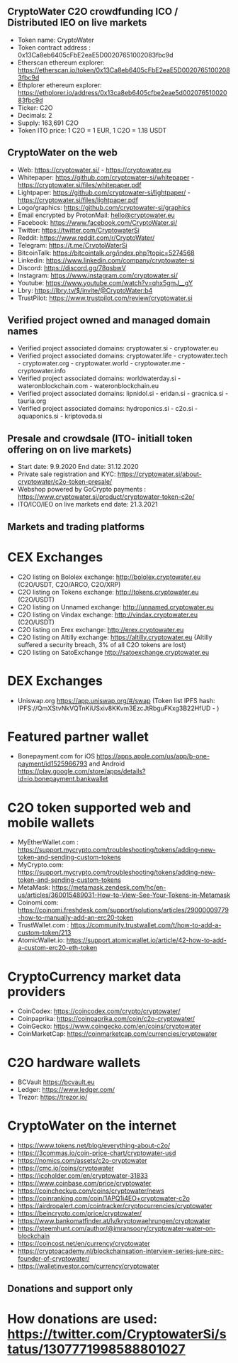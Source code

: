 ## CryptoWater C2O crowdfunding ICO / Distributed IEO on live markets

* Token name: CryptoWater
* Token contract address : 0x13Ca8eb6405cFbE2eaE5D00207651002083fbc9d 
* Etherscan ethereum explorer: https://etherscan.io/token/0x13Ca8eb6405cFbE2eaE5D00207651002083fbc9d
* Ethplorer ethereum explorer: https://ethplorer.io/address/0x13ca8eb6405cfbe2eae5d00207651002083fbc9d
* Ticker: C2O
* Decimals: 2
* Supply:  163,691 C2O
* Token ITO price: 1 C2O = 1 EUR, 1 C2O =  1.18 USDT


## CryptoWater on the web

* Web: https://cryptowater.si/ - https://cryptowater.eu
* Whitepaper: https://github.com/cryptowater-si/whitepaper - https://cryptowater.si/files/whitepaper.pdf
* Lightpaper: https://github.com/cryptowater-si/lightpaper/ - https://cryptowater.si/files/lightpaper.pdf
* Logo/graphics: https://github.com/cryptowater-si/graphics
* Email encrypted by ProtonMail: hello@cryptowater.eu 
* Facebook: https://www.facebook.com/CryptoWater.si/
* Twitter: https://twitter.com/CryptowaterSi
* Reddit: https://www.reddit.com/r/CryptoWater/
* Telegram: https://t.me/CryptoWaterSi
* BitcoinTalk: https://bitcointalk.org/index.php?topic=5274568
* Linkedin: https://www.linkedin.com/company/cryptowater-si
* Discord: https://discord.gg/78qsbwV
* Instagram: https://www.instagram.com/cryptowater.si/
* Youtube: https://www.youtube.com/watch?v=qhx5gmJ__gY
* Lbry: https://lbry.tv/$/invite/@CryptoWater:b4
* TrustPilot: https://www.trustpilot.com/review/cryptowater.si

## Verified project owned and managed domain names
* Verified project associated domains: cryptowater.si - cryptowater.eu
* Verified project associated domains: cryptowater.life - cryptowater.tech - cryptowater.org - cryptowater.world - cryptowater.me - cryptowater.info 
* Verified project associated domains: worldwaterday.si - wateronblockchain.com - wateronblockchain.eu 
* Verified project associated domains: lipnidol.si - eridan.si - gracnica.si - tauria.org
* Verified project associated domains: hydroponics.si - c2o.si - aquaponics.si - kriptovoda.si

## Presale and crowdsale (ITO- initiall token offering on on live markets)

* Start date: 9.9.2020 End date: 31.12.2020
* Private sale registration and KYC: https://cryptowater.si/about-cryptowater/c2o-token-presale/
* Webshop powered by GoCrypto payments : https://www.cryptowater.si/product/cryptowater-token-c2o/
* ITO/ICO/IEO on live markets end date: 21.3.2021

## Markets and trading platforms

# CEX Exchanges

* C2O listing on Bololex exchange: http://bololex.cryptowater.eu (C2O/USDT, C2O/ARCO, C2O/XRP)
* C2O listing on Tokens exchange: http://tokens.cryptowater.eu (C2O/USDT)
* C2O listing on Unnamed exchange: http://unnamed.cryptowater.eu
* C2O listing on Vindax exchange: http://vindax.cryptowater.eu (C2O/USDT)
* C2O listing on Erex exchange: http://erex.cryptowater.eu
* C2O listing on Altilly exchange: https://altilly.cryptowater.eu (Altilly suffered a security breach, 3% of all C2O tokens are lost)
* C2O listing on SatoExchange http://satoexchange.cryptowater.eu

# DEX Exchanges
* Uniswap.org https://app.uniswap.org/#/swap (Token list IPFS hash: IPFS://QmXStvNkVQTnKiUSxiv8KKvm3EzcJtRbguFKxg3B22HfUD - )

# Featured partner wallet

* Bonepayment.com for iOS https://apps.apple.com/us/app/b-one-payment/id1525966793  and Android https://play.google.com/store/apps/details?id=io.bonepayment.bankwallet 

# C2O token supported web and mobile wallets


* MyEtherWallet.com : https://support.mycrypto.com/troubleshooting/tokens/adding-new-token-and-sending-custom-tokens
* MyCrypto.com: https://support.mycrypto.com/troubleshooting/tokens/adding-new-token-and-sending-custom-tokens
* MetaMask: https://metamask.zendesk.com/hc/en-us/articles/360015489031-How-to-View-See-Your-Tokens-in-Metamask
* Coinomi.com: https://coinomi.freshdesk.com/support/solutions/articles/29000009779-how-to-manually-add-an-erc20-token
* TrustWallet.com : https://community.trustwallet.com/t/how-to-add-a-custom-token/213
* AtomicWallet.io: https://support.atomicwallet.io/article/42-how-to-add-a-custom-erc20-eth-token

# CryptoCurrency market data providers

* CoinCodex: https://coincodex.com/crypto/cryptowater/
* Coinpaprika: https://coinpaprika.com/coin/c2o-cryptowater/
* CoinGecko: https://www.coingecko.com/en/coins/cryptowater
* CoinMarketCap: https://coinmarketcap.com/currencies/cryptowater

# C2O hardware wallets

* BCVault https://bcvault.eu
* Ledger: https://www.ledger.com/
* Trezor: https://trezor.io/

# CryptoWater on the internet

* https://www.tokens.net/blog/everything-about-c2o/
* https://3commas.io/coin-price-chart/cryptowater-usd
* https://nomics.com/assets/c2o-cryptowater
* https://cmc.io/coins/cryptowater
* https://icoholder.com/en/cryptowater-31833
* https://www.coinbase.com/price/cryptowater
* https://coincheckup.com/coins/cryptowater/news
* https://coinranking.com/coin/1APQ1i4EO+cryptowater-c2o
* https://airdropalert.com/cointracker/cryptocurrencies/cryptowater
* https://beincrypto.com/price/cryptowater/
* https://www.bankomatfinder.at/lv/kryptowaehrungen/cryptowater
* https://steemhunt.com/author/@imransoory/cryptowater-water-on-blockchain
* https://coincost.net/en/currency/cryptowater
* https://cryptoacademy.nl/blockchainsation-interview-series-jure-pirc-founder-of-cryptowater/
* https://walletinvestor.com/currency/cryptowater


## Donations and support only

# How donations are used: https://twitter.com/CryptowaterSi/status/1307771998588801027



